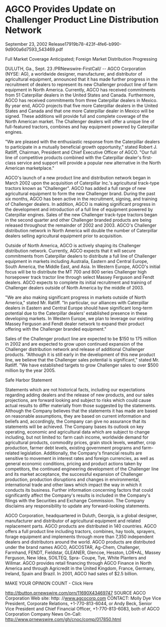 # AGCO Provides Update on Challenger Product Line Distribution Network

September 23, 2002
Release17919b78-423f-4fe6-b990-9d900a6d7593_543469.pdf

Full Market Coverage Anticipated;
Foreign Market Distribution Progressing

DULUTH, Ga., Sept. 23 /PRNewswire-FirstCall/ -- AGCO Corporation (NYSE: AG), a worldwide designer, manufacturer, and distributor of agricultural equipment, announced that it has made further progress in the recruitment of dealers to represent its new Challenger product line of farm equipment in North America. Currently, AGCO has received commitments from 51 Caterpillar dealers in the United States and Canada. Furthermore, AGCO has received commitments from three Caterpillar dealers in Mexico. By year end, AGCO projects that five more Caterpillar dealers in the United States and Canada and that one more Caterpillar dealer in Mexico will be signed. These additions will provide full and complete coverage of the North American market. The Challenger dealers will offer a unique line of full-featured tractors, combines and hay equipment powered by Caterpillar engines.

"We are pleased with the enthusiastic response from the Caterpillar dealers to participate in a mutually beneficial growth opportunity," stated Robert J. Ratliff, Chairman, President and Chief Executive Officer of AGCO. "Our full line of competitive products combined with the Caterpillar dealer's first-class service and support will provide a popular new alternative in the North American marketplace."

AGCO's launch of a new product line and distribution network began in March 2002 upon the acquisition of Caterpillar Inc.'s agricultural track-type tractors known as "Challenger". AGCO has added a full range of new agricultural equipment to form the new Challenger brand. During the past six months, AGCO has been active in the recruitment, signing, and training of Challenger dealers. In addition, AGCO is making significant progress in the development and introduction of a full line of equipment powered by Caterpillar engines. Sales of the new Challenger track-type tractors began in the second quarter and other Challenger branded products are being released throughout the remainder of 2002 and 2003. AGCO's Challenger distribution network in North America will double the number of Caterpillar dealers selling agricultural equipment prior to acquisition.

Outside of North America, AGCO is actively shaping its Challenger distribution network. Currently, AGCO expects that it will secure commitments from Caterpillar dealers to distribute a full line of Challenger equipment in markets including Australia, Eastern and Central Europe, South America, the Middle East, and Asia. In Western Europe, AGCO's initial focus will be to distribute the MT 700 and 800 series Challenger high horsepower track tractor line through select Massey Ferguson and Fendt dealers. AGCO expects to complete its initial recruitment and training of Challenger dealers outside of North America by the middle of 2003.

"We are also making significant progress in markets outside of North America," stated Mr. Ratliff. "In particular, our alliances with Caterpillar dealers in Eastern and Central Europe should have significant long-term potential due to the Caterpillar dealers' established presence in these developing markets. In Western Europe, we plan to leverage our existing Massey Ferguson and Fendt dealer network to expand their product offering with the Challenger branded equipment."

Sales of the Challenger product line are expected to be $150 to 175 million in 2002 and are expected to grow upon continued expansion of the Challenger distribution network and release of additional Challenger products. "Although it is still early in the development of this new product line, we believe that the Challenger sales potential is significant," stated Mr. Ratliff. "We have established targets to grow Challenger sales to over $500 million by the year 2005.

Safe Harbor Statement

Statements which are not historical facts, including our expectations regarding adding dealers and the release of new products, and our sales projections, are forward looking and subject to risks which could cause actual results to differ materially from those suggested by the statements. Although the Company believes that the statements it has made are based on reasonable assumptions, they are based on current information and beliefs and, accordingly, the Company can give no assurance that its statements will be achieved. The Company bases its outlook on key operating, economic and agricultural data which are subject to change including, but not limited to: farm cash income, worldwide demand for agricultural products, commodity prices, grain stock levels, weather, crop production, farmer debt levels, existing government programs and farm-related legislation. Additionally, the Company's financial results are sensitive to movement in interest rates and foreign currencies, as well as general economic conditions, pricing and product actions taken by competitors, the continued engineering development of the Challenger line and its market acceptance, the successful expansion of Challenger production, production disruptions and changes in environmental, international trade and other laws which impact the way in which it conducts its business. Further information concerning factors that could significantly affect the Company's results is included in the Company's filings with the Securities and Exchange Commission. The Company disclaims any responsibility to update any forward-looking statements.

AGCO Corporation, headquartered in Duluth, Georgia, is a global designer, manufacturer and distributor of agricultural equipment and related replacement parts. AGCO products are distributed in 140 countries. AGCO offers a full product line including tractors, combines, hay tools, sprayers, forage equipment and implements through more than 7,350 independent dealers and distributors around the world. AGCO products are distributed under the brand names AGCO, AGCOSTAR, Ag-Chem, Challenger, Farmhand, FENDT, Fieldstar, GLEANER, Glencoe, Hesston, LOR*AL, Massey Ferguson, New Idea, SOILTEQ, Spra- Coupe, Tye, White Planters and Willmar. AGCO provides retail financing through AGCO Finance in North America and through Agricredit in the United Kingdom, France, Germany, Ireland, Spain and Brazil. In 2001, AGCO had sales of $2.5 billion.

MAKE YOUR OPINION COUNT - Click Here

http://tbutton.prnewswire.com/prn/11690X43469747
SOURCE AGCO Corporation
Web site: http: //www.agcocorp.com
CONTACT: Molly Dye Vice President, Corporate Relations, +1-770-813-6044, or Andy Beck, Senior Vice President and Chief Financial Officer, +1-770-813-6083, both of AGCO Corporation
Company News On-Call: http://www.prnewswire.com/gh/cnoc/comp/017850.html

